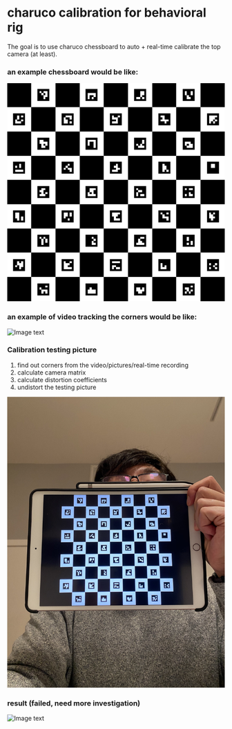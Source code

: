 # charuco calibration for behavioral rig

The goal is to use charuco chessboard to auto + real-time calibrate the
top camera (at least).

### an example chessboard would be like:

![Image text](multimedia/charuco.png)

### an example of video tracking the corners would be like:

![Image text](multimedia/demo-marker.gif)

### Calibration testing picture
1.  find out corners from the video/pictures/real-time recording
2.  calculate camera matrix
3.  calculate distortion coefficients
4.  undistort the testing picture

![Image text](multimedia/test.jpeg)

### result (failed, need more investigation)

![Image text](multimedia/calibresult.png)



